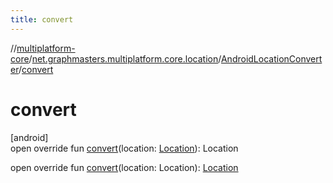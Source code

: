 ```yaml
---
title: convert
---
```

//[multiplatform-core](../../../index.html)/[net.graphmasters.multiplatform.core.location](../index.html)/[AndroidLocationConverter](index.html)/[convert](convert.html)



# convert



[android]\
open override fun [convert](convert.html)(location: [Location](https://developer.android.com/reference/kotlin/android/location/Location.html)): Location

open override fun [convert](convert.html)(location: Location): [Location](https://developer.android.com/reference/kotlin/android/location/Location.html)




